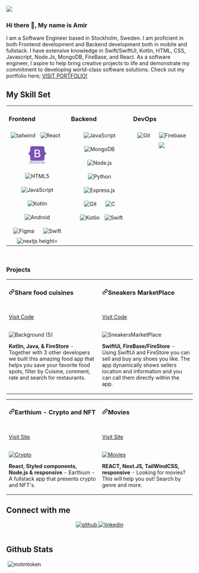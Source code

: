 ![](https://rishavanand.github.io/static/images/greetings.gif)
### Hi there 👋, My name is Amir
I am a Software Engineer based in Stockholm, Sweden. I am proficient in both Frontend development and Backend development both in mobile and fullstack. I have extensive knowledge in Swift/SwiftUI, Kotlin, HTML, CSS, Javascript, Node.Js, MongoDB, FireBase, and React. As a software engineer, I aspire to help bring creative projects to life and demonstrate my commitment to developing world-class software solutions. Check out my portfolio here; <span> <a href="https://amir-nilsson.vercel.app/" rel="nofollow">VISIT PORTFOLIO!</a></span>

## My Skill Set  
<table><tr><td valign="top" width="33%">



### Frontend  
<div align="center">  
<img src="https://www.vectorlogo.zone/logos/tailwindcss/tailwindcss-icon.svg" alt="tailwind" width="40" height="40"/>                                                             
<img style="margin: 10px" src="https://profilinator.rishav.dev/skills-assets/react-original-wordmark.svg" alt="React" height="50" />  
<img src="https://raw.githubusercontent.com/devicons/devicon/master/icons/bootstrap/bootstrap-plain-wordmark.svg"
<img style="margin: 10px" src="https://profilinator.rishav.dev/skills-assets/css3-original-wordmark.svg" alt="CSS3" height="50" />  
<img style="margin: 10px" src="https://profilinator.rishav.dev/skills-assets/html5-original-wordmark.svg" alt="HTML5" height="50" />  
<img style="margin: 10px" src="https://profilinator.rishav.dev/skills-assets/javascript-original.svg" alt="JavaScript" height="50" />  
<img style="margin: 10px" src="https://profilinator.rishav.dev/skills-assets/kotlinlang-icon.svg" alt="Kotlin" height="50" />  
<img style="margin: 10px" src="https://profilinator.rishav.dev/skills-assets/android-original-wordmark.svg" alt="Android" height="50" />  
<img style="margin: 10px" src="https://profilinator.rishav.dev/skills-assets/figma-icon.svg" alt="Figma" height="50" />  
<img style="margin: 10px" src="https://profilinator.rishav.dev/skills-assets/swift-original-wordmark.svg" alt="Swift" height="50" />  
   <img style="margin: 0px" src="https://cdn.worldvectorlogo.com/logos/nextjs-2.svg" alt="nextjs height="50" /> 
</div>

</td><td valign="top" width="33%">



### Backend  
<div align="center">  
<img style="margin: 10px" src="https://profilinator.rishav.dev/skills-assets/javascript-original.svg" alt="JavaScript" height="50" />  
<img style="margin: 10px" src="https://profilinator.rishav.dev/skills-assets/mongodb-original-wordmark.svg" alt="MongoDB" height="50" />  
<img style="margin: 10px" src="https://profilinator.rishav.dev/skills-assets/nodejs-original-wordmark.svg" alt="Node.js" height="50" />  
<img style="margin: 10px" src="https://profilinator.rishav.dev/skills-assets/python-original.svg" alt="Python" height="50" />  
<img style="margin: 10px" src="https://profilinator.rishav.dev/skills-assets/express-original-wordmark.svg" alt="Express.js" height="50" />  
<img style="margin: 10px" src="https://profilinator.rishav.dev/skills-assets/git-scm-icon.svg" alt="Git" height="50" />  
<img style="margin: 10px" src="https://profilinator.rishav.dev/skills-assets/c-original.svg" alt="C" height="50" />  
<img style="margin: 10px" src="https://profilinator.rishav.dev/skills-assets/kotlinlang-icon.svg" alt="Kotlin" height="50" />  
<img  src="https://profilinator.rishav.dev/skills-assets/swift-original-wordmark.svg" alt="Swift" height="50" />  
</div>

</td><td valign="top" width="33%">



### DevOps  
<div align="center">  
<img style="margin: 10px" src="https://profilinator.rishav.dev/skills-assets/git-scm-icon.svg" alt="Git" height="50" />  
<img style="margin: 10px" src="https://profilinator.rishav.dev/skills-assets/firebase.png" alt="Firebase" height="50" />  
 <img src="https://www.vectorlogo.zone/logos/heroku/heroku-icon.svg"                                                                                                                    
</div>

</td></tr></table> 

<br/>

### Projects 

  
  
  
  <article>
      <div>
  <div>
<table>
  <tbody><tr>
    <td width="33%" valign="top">
      <h3><a id="user-content-travelaraorg" class="anchor" aria-hidden="true" href="#travelaraorg"><svg class="octicon octicon-link" viewBox="0 0 16 16" version="1.1" width="16" height="16" aria-hidden="true"><path fill-rule="evenodd" d="M7.775 3.275a.75.75 0 001.06 1.06l1.25-1.25a2 2 0 112.83 2.83l-2.5 2.5a2 2 0 01-2.83 0 .75.75 0 00-1.06 1.06 3.5 3.5 0 004.95 0l2.5-2.5a3.5 3.5 0 00-4.95-4.95l-1.25 1.25zm-4.69 9.64a2 2 0 010-2.83l2.5-2.5a2 2 0 012.83 0 .75.75 0 001.06-1.06 3.5 3.5 0 00-4.95 0l-2.5 2.5a3.5 3.5 0 004.95 4.95l1.25-1.25a.75.75 0 00-1.06-1.06l-1.25 1.25a2 2 0 01-2.83 0z"></path></svg></a>Share food cuisines</h3>
        <br>
        <p> <a href="https://github.com/MOTMTOKEN/World-Food" rel="nofollow">Visit Code</a></p>
        <br>
        <a  rel="nofollow">
           <img width="1829" alt="Background (5)" src="https://user-images.githubusercontent.com/71459883/149624502-c0cd6e12-928b-451b-bfb6-84726f0b1ddd.png">
        </a>
        <p><strong>Kotlin, Java,  &amp;  FireStore </strong> - Together with 3 other developers we built this amazing food app that helps you save your favorite food spots, filter by Cuisine, comment, rate and search for restaurants.</p>
    </td>
    <td width="33%" valign="top">
      <h3><a id="user-content-portfolio" class="anchor" aria-hidden="true" href="#portfolio"><svg class="octicon octicon-link" viewBox="0 0 16 16" version="1.1" width="16" height="16" aria-hidden="true"><path fill-rule="evenodd" d="M7.775 3.275a.75.75 0 001.06 1.06l1.25-1.25a2 2 0 112.83 2.83l-2.5 2.5a2 2 0 01-2.83 0 .75.75 0 00-1.06 1.06 3.5 3.5 0 004.95 0l2.5-2.5a3.5 3.5 0 00-4.95-4.95l-1.25 1.25zm-4.69 9.64a2 2 0 010-2.83l2.5-2.5a2 2 0 012.83 0 .75.75 0 001.06-1.06 3.5 3.5 0 00-4.95 0l-2.5 2.5a3.5 3.5 0 004.95 4.95l1.25-1.25a.75.75 0 00-1.06-1.06l-1.25 1.25a2 2 0 01-2.83 0z"></path></svg></a>Sneakers MarketPlace</h3>
        <br>
        <p> <a href="https://github.com/MOTMTOKEN/Sneakers-MarketPlace" rel="nofollow">Visit Code</a></p>
        <br>
        <a  rel="nofollow">
          <img width="1858" alt="SneakersMarketPlace" src="https://user-images.githubusercontent.com/71459883/154586960-5125181f-fc45-48cd-bc05-3f188c6fa10b.png">
        </a>
        <p><strong>SwiftUi, FireBase/FireStore </strong> - Using SwiftUi and FireStore you can sell and buy any shoes you like. The app dynamically shows sellers location and information and you can call them directly within the app. </p>
    </td>
  </tr>
</tbody></table>
</article>
      </div>
  </div>


<article>
      <div>
  <div>
<table>
  <tbody><tr>
    <td width="33%" valign="top">
      <h3><a id="user-content-travelaraorg" class="anchor" aria-hidden="true" href="#travelaraorg"><svg class="octicon octicon-link" viewBox="0 0 16 16" version="1.1" width="16" height="16" aria-hidden="true"><path fill-rule="evenodd" d="M7.775 3.275a.75.75 0 001.06 1.06l1.25-1.25a2 2 0 112.83 2.83l-2.5 2.5a2 2 0 01-2.83 0 .75.75 0 00-1.06 1.06 3.5 3.5 0 004.95 0l2.5-2.5a3.5 3.5 0 00-4.95-4.95l-1.25 1.25zm-4.69 9.64a2 2 0 010-2.83l2.5-2.5a2 2 0 012.83 0 .75.75 0 001.06-1.06 3.5 3.5 0 00-4.95 0l-2.5 2.5a3.5 3.5 0 004.95 4.95l1.25-1.25a.75.75 0 00-1.06-1.06l-1.25 1.25a2 2 0 01-2.83 0z"></path></svg></a>Earthium - Crypto and NFT</h3>
        <br>
        <p><a href="https://amir-earthium.netlify.app/" rel="nofollow">Visit Site</a></p>
        <br>
        <a href="https://amir-earthium.netlify.app/" rel="nofollow">
            <img src="https://media.giphy.com/media/OVmekdsIp42OFJjxCD/giphy-downsized-large.gif" width="100%" alt="Crypto" data-canonical-src="https://media.giphy.com/media/OVmekdsIp42OFJjxCD/giphy-downsized-large.gif" style="max-width:100%;">
        </a>
        <p><strong>React, Styled components, Node.js  &amp;  responsive </strong> - Earthium - A fullstack app that presents crypto and NFT's.</p>
    </td>
    <td width="33%" valign="top">
      <h3><a id="user-content-portfolio" class="anchor" aria-hidden="true" href="#portfolio"><svg class="octicon octicon-link" viewBox="0 0 16 16" version="1.1" width="16" height="16" aria-hidden="true"><path fill-rule="evenodd" d="M7.775 3.275a.75.75 0 001.06 1.06l1.25-1.25a2 2 0 112.83 2.83l-2.5 2.5a2 2 0 01-2.83 0 .75.75 0 00-1.06 1.06 3.5 3.5 0 004.95 0l2.5-2.5a3.5 3.5 0 00-4.95-4.95l-1.25 1.25zm-4.69 9.64a2 2 0 010-2.83l2.5-2.5a2 2 0 012.83 0 .75.75 0 001.06-1.06 3.5 3.5 0 00-4.95 0l-2.5 2.5a3.5 3.5 0 004.95 4.95l1.25-1.25a.75.75 0 00-1.06-1.06l-1.25 1.25a2 2 0 01-2.83 0z"></path></svg></a>Movies</h3>
        <br>
        <p> <a href="https://movie-website-dusky.vercel.app/" rel="nofollow">Visit Site</a></p>
        <br>
        <a href="https://movie-website-dusky.vercel.app/" rel="nofollow">
            <img src="https://media.giphy.com/media/PoaxthdLWgOqEZwnYF/giphy-downsized-large.gif" width="100%" alt="Movies" data-canonical-src="https://media.giphy.com/media/PoaxthdLWgOqEZwnYF/giphy-downsized-large.gif" style="max-width:100%;">
        </a>
        <p><strong>REACT, Next.JS, TailWindCSS, responsive</strong> - Looking for movies? This will help you out! Search by genre and more. </p>
    </td>
  </tr>
</tbody></table>
</article>
      </div>
  </div>
  
  
## Connect with me  

<div align="center">
<a href="https://github.com/motmtoken" target="_blank">
<img src=https://img.shields.io/badge/github-%2324292e.svg?&style=for-the-badge&logo=github&logoColor=white alt=github />
</a>
<a href="https://www.linkedin.com/in/amir-nilsson/" target="_blank">
<img src=https://img.shields.io/badge/linkedin-%231E77B5.svg?&style=for-the-badge&logo=linkedin&logoColor=white alt=linkedin  />
</a>  
</div>  
<br/>

## Github Stats  




<p>&nbsp;<img align="center" src="https://github-readme-stats.vercel.app/api?username=motmtoken&show_icons=true&locale=en" alt="motmtoken" /></p>


